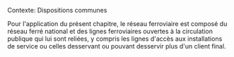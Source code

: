 Contexte: Dispositions communes

Pour l'application du présent chapitre, le réseau ferroviaire est composé du réseau ferré national et des lignes ferroviaires ouvertes à la circulation publique qui lui sont reliées, y compris les lignes d'accès aux installations de service ou celles desservant ou pouvant desservir plus d'un client final.